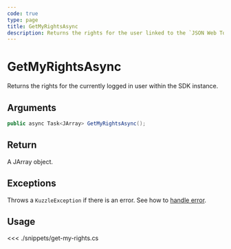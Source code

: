 ```yaml
---
code: true
type: page
title: GetMyRightsAsync
description: Returns the rights for the user linked to the `JSON Web Token`.
---
```


# GetMyRightsAsync

Returns the rights for the currently logged in user within the SDK instance.

## Arguments

```csharp
public async Task<JArray> GetMyRightsAsync();
```

## Return

A JArray object.

## Exceptions

Throws a `KuzzleException` if there is an error. See how to [handle error](/sdk/csharp/2/essentials/error-handling).

## Usage

<<< ./snippets/get-my-rights.cs
